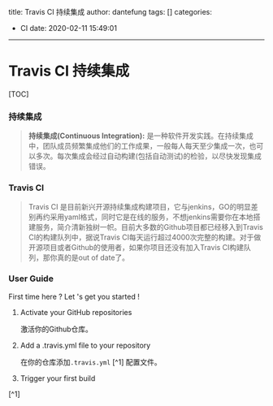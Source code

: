 title: Travis CI 持续集成
author: dantefung
tags: []
categories:

- CI
  date: 2020-02-11 15:49:01

---

# Travis CI 持续集成

[TOC]

### 持续集成

>  **持续集成(Continuous Integration):** 是一种软件开发实践。在持续集成中，团队成员频繁集成他们的工作成果，一般每人每天至少集成一次，也可以多次。每次集成会经过自动构建(包括自动测试)的检验，以尽快发现集成错误。

### Travis CI

> Travis CI 是目前新兴开源持续集成构建项目，它与jenkins，GO的明显差别再约采用yaml格式，同时它是在线的服务，不想jenkins需要你在本地搭建服务，简介清新独树一帜。目前大多数的Github项目都已经移入到Travis CI的构建队列中，据说Travis CI每天运行超过4000次完整的构建。对于做开源项目或者Github的使用者，如果你项目还没有加入Travis CI构建队列，那你真的是out of date了。

### User Guide

First time here ? Let 's get you started !

1. Activate your GitHub repositories
   
   激活你的Github仓库。

2. Add a .travis.yml file to your repository
   
   在你的仓库添加`.travis.yml` [^1] 配置文件。

3. Trigger your first build

[^1]


